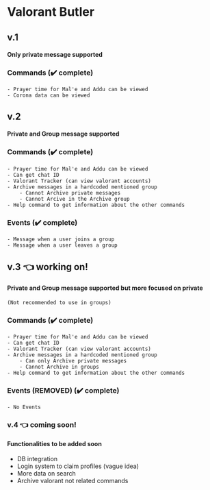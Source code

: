 # Valorant Butler

## v.1

#### Only private message supported

### Commands (✔️ complete)

    - Prayer time for Mal'e and Addu can be viewed
    - Corona data can be viewed

## v.2

#### Private and Group message supported

### Commands (✔️ complete)

    - Prayer time for Mal'e and Addu can be viewed
    - Can get chat ID
    - Valorant Tracker (can view valorant accounts)
    - Archive messages in a hardcoded mentioned group
        - Cannot Archive private messages
        - Cannot Arcive in the Archive group
    - Help command to get information about the other commands

### Events (✔️ complete)

    - Message when a user joins a group
    - Message when a user leaves a group

## v.3 👈 working on!

#### Private and Group message supported but more focused on private
`(Not recommended to use in groups)`

### Commands (✔️ complete)

    - Prayer time for Mal'e and Addu can be viewed
    - Can get chat ID
    - Valorant Tracker (can view valorant accounts)
    - Archive messages in a hardcoded mentioned group
        - Can only Archive private messages
        - Cannot Archive in groups
    - Help command to get information about the other commands

### Events (REMOVED) (✔️ complete)

    - No Events


### v.4 👈 coming soon!


#### Functionalities to be added soon
- DB integration
- Login system to claim profiles (vague idea)
- More data on search
- Archive valorant not related commands
 